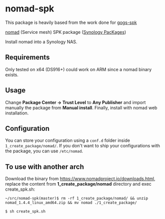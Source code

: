# nomad-spk

This package is heavily based from the work done for [gogs-spk](https://github.com/alexandregz/gogs-spk)

[nomad](https://nomad.io) (Service mesh) SPK package ([Synology PacKages](https://www.synology.com/en-us/dsm/app_packages))

Install nomad into a Synology NAS.

## Requirements

Only tested on x64 (DS916+) could work on ARM since a nomad binary exists.

## Usage

Change **Package Center -> Trust Level** to **Any Publisher** and import manually the package from **Manual install**.
Finally, install with nomad web installation.

## Configuration

You can store your configuration using a `conf.d` folder inside `1_create_package/nomad/`. If you don't want to ship your configurations with the package, you can use `/etc/nomad`.

## To use with another arch

Download the binary from https://www.nomadproject.io/downloads.html, replace the content from **1_create_package/nomad** directory and exec create_spk.sh:

```~/src/nomad-spk(master)$ rm -rf 1_create_package/nomad/ && unzip nomad_1.4.4_linux_amd64.zip && mv nomad ./1_create_package/```

```$ sh create_spk.sh```

